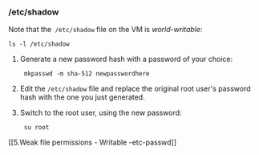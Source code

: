 ### /etc/shadow

Note that the` /etc/shadow` file on the VM is *world-writable*:

	ls -l /etc/shadow

1. Generate a new password hash with a password of your choice:

		mkpasswd -m sha-512 newpasswordhere

2. Edit the `/etc/shadow` file and replace the original root user's password hash with the one you just generated.

3. Switch to the root user, using the new password:

		su root
		
[[5.Weak file permissions - Writable -etc-passwd]]